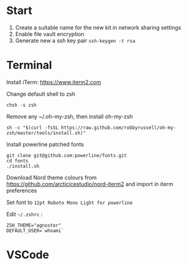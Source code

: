 # Start

1. Create a suitable name for the new kit in network sharing settings
2. Enable file vault encryption
3. Generate new a ssh key pair `ssh-keygen -t rsa`


# Terminal

Install iTerm: https://www.iterm2.com

Change default shell to zsh 
```
chsh -s zsh
```

Remove any ~/.oh-my-zsh, then install oh-my-zsh
```
sh -c "$(curl -fsSL https://raw.github.com/robbyrussell/oh-my-zsh/master/tools/install.sh)"
```

Install powerline patched fonts
```
git clone git@github.com:powerline/fonts.git 
cd fonts
./install.sh
```
Download Nord theme colours from https://github.com/arcticicestudio/nord-iterm2 and import in iterm preferences

Set font to `12pt Roboto Mono Light for powerline`


Edit `~/.zshrc` :
```
ZSH_THEME="agnoster"
DEFAULT_USER=`whoami`
```


# VSCode


